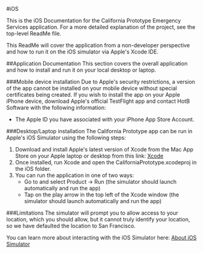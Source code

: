 #iOS

This is the iOS Documentation for the California Prototype Emergency Services application. For a more detailed explanation of the project, see the top-level ReadMe file.

This ReadMe will cover the application from a non-developer perspective and how to run it on the iOS simulator via Apple's Xcode IDE. 

##Application Documentation
This section covers the overall application and how to install and run it on your local desktop or laptop. 

###Mobile device installation
Due to Apple's security restrictions, a version of the app cannot be installed on your mobile device without special certificates being created. If you wish to install the app on your Apple iPhone device, download Apple's official TestFlight app and contact HotB Software with the following information:
	
* The Apple ID you have associated with your iPhone App Store Account.

###Desktop/Laptop installation
The California Prototype app can be run in Apple's iOS Simulator using the following steps:

1. Download and install Apple's latest version of Xcode from the Mac App Store on your Apple laptop or desktop from this link: <a href='https://itunes.apple.com/us/app/xcode/id497799835?mt=12&ls=1'> Xcode </a> 
2. Once installed, run Xcode and open the CaliforniaPrototype.xcodeproj in the iOS folder.
3. You can run the application in one of two ways:
	* Go to and select Product -> Run (the simulator should launch automatically and run the app)
	* Tap on the play arrow in the top left of the Xcode window (the simulator should launch automatically and run the app)

###Limitations
The simulator will prompt you to allow access to your location, which you should allow, but it cannot truly identify your location, so we have defaulted the location to San Francisco.

You can learn more about interacting with the iOS Simulator here: <a href='https://developer.apple.com/library/content/documentation/IDEs/Conceptual/iOS_Simulator_Guide/Introduction/Introduction.html'> About iOS Simulator </a>
